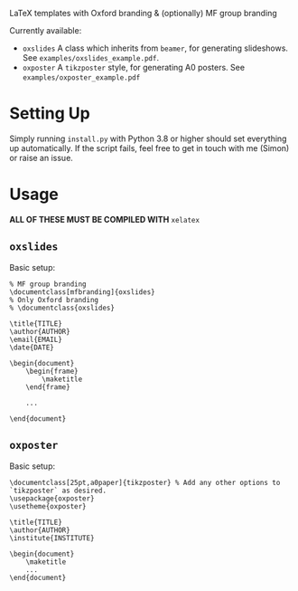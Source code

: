 LaTeX templates with Oxford branding \& (optionally) MF group branding

Currently available:

* `oxslides` A class which inherits from `beamer`, for generating slideshows.
  See `examples/oxslides_example.pdf`.
* `oxposter` A `tikzposter` style, for generating A0 posters. See
  `examples/oxposter_example.pdf`

#  Setting Up

Simply running `install.py` with Python 3.8 or higher should set everything up
automatically. If the script fails, feel free to get in touch with me (Simon)
or raise an issue.

# Usage

**ALL OF THESE MUST BE COMPILED WITH** `xelatex`

## `oxslides`

Basic setup:

```
% MF group branding
\documentclass[mfbranding]{oxslides}
% Only Oxford branding
% \documentclass{oxslides}

\title{TITLE}
\author{AUTHOR}
\email{EMAIL}
\date{DATE}

\begin{document}
    \begin{frame}
        \maketitle
    \end{frame}

    ...

\end{document}
```

## `oxposter`

Basic setup:

```
\documentclass[25pt,a0paper]{tikzposter} % Add any other options to `tikzposter` as desired.
\usepackage{oxposter}
\usetheme{oxposter}

\title{TITLE}
\author{AUTHOR}
\institute{INSTITUTE}

\begin{document}
    \maketitle
    ...
\end{document}
```
